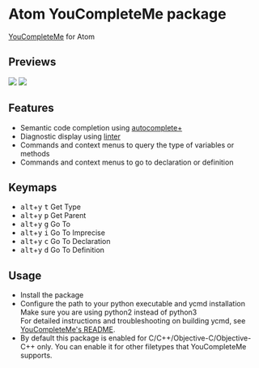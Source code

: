 # Atom YouCompleteMe package

[YouCompleteMe](https://github.com/Valloric/YouCompleteMe) for Atom

## Previews

![](https://cloud.githubusercontent.com/assets/2141853/7626423/79024212-fa3b-11e4-941e-e014a8e5b0df.gif)
![](https://cloud.githubusercontent.com/assets/2141853/7626422/7901f352-fa3b-11e4-8007-82ab514fb8e9.gif)

## Features

* Semantic code completion using [autocomplete+](https://github.com/atom-community/autocomplete-plus)
* Diagnostic display using [linter](https://github.com/atom-community/linter)
* Commands and context menus to query the type of variables or methods
* Commands and context menus to go to declaration or definition

## Keymaps

* <kbd>alt</kbd>+<kbd>y</kbd> <kbd>t</kbd> Get Type
* <kbd>alt</kbd>+<kbd>y</kbd> <kbd>p</kbd> Get Parent
* <kbd>alt</kbd>+<kbd>y</kbd> <kbd>g</kbd> Go To
* <kbd>alt</kbd>+<kbd>y</kbd> <kbd>i</kbd> Go To Imprecise
* <kbd>alt</kbd>+<kbd>y</kbd> <kbd>c</kbd> Go To Declaration
* <kbd>alt</kbd>+<kbd>y</kbd> <kbd>d</kbd> Go To Definition

## Usage

* Install the package
* Configure the path to your python executable and ycmd installation
<br>Make sure you are using python2 instead of python3
<br>For detailed instructions and troubleshooting on building ycmd, see [YouCompleteMe's README](https://github.com/Valloric/YouCompleteMe/blob/master/README.md#installation).
* By default this package is enabled for C/C++/Objective-C/Objective-C++ only. You can enable it for other filetypes that YouCompleteMe supports.
